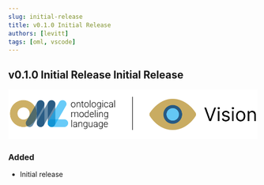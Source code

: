 ```yaml
---
slug: initial-release
title: v0.1.0 Initial Release
authors: [levitt]
tags: [oml, vscode]
---
```


## v0.1.0 Initial Release Initial Release 

![OML Vision Logo](./vision480x96.png)

### Added
- Initial release
